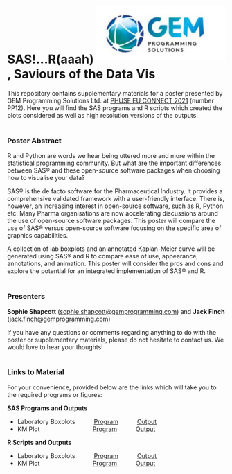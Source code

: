 [<img src="https://github.com/sophie-gem/GEM-PHUSE-EU-2021/blob/main/GEM_logo.JPG" alt="GEM Programming Solutions Ltd Logo" width="300" align="right"/>](https://www.gemprogramming.com/)
<br>
<br>
<br>
<br>

# SAS!...R(aaah), Saviours of the Data Vis

This repository contains supplementary materials for a poster presented by GEM Programming Solutions Ltd. at [PHUSE EU CONNECT 2021](https://www.phuse-events.org/attend/frontend/reg/thome.csp?pageID=3620&eventID=8) (number PP12). Here you will find the SAS programs and R scripts which created the plots considered as well as high resolution versions of the outputs.
<br>
<br>
### Poster Abstract
R and Python are words we hear being uttered more and more within the statistical programming community. But what are the important differences between SAS® and these open-source software packages when choosing how to visualise your data?

SAS® is the de facto software for the Pharmaceutical Industry. It provides a comprehensive validated framework with a user-friendly interface. There is, however, an increasing interest in open-source software, such as R, Python etc. Many Pharma organisations are now accelerating discussions around the use of open-source software packages. This poster will compare the use of SAS® versus open-source software focusing on the specific area of graphics capabilities.

A collection of lab boxplots and an annotated Kaplan-Meier curve will be generated using SAS® and R to compare ease of use, appearance, annotations, and animation. This poster will consider the pros and cons and explore the potential for an integrated implementation of SAS® and R. 
<br>
<br>
### Presenters
**Sophie Shapcott** (sophie.shapcott@gemprogramming.com) and **Jack Finch** (jack.finch@gemprogramming.com)

If you have any questions or comments regarding anything to do with the poster or supplementary materials, please do not hesitate to contact us. We would love to hear your thoughts!
<br>
<br>
### Links to Material

For your convenience, provided below are the links which will take you to the required programs or figures:

**SAS Programs and Outputs**
- Laboratory Boxplots &nbsp; &nbsp; &nbsp; &nbsp; &nbsp; [Program]() &nbsp; &nbsp; &nbsp; &nbsp; &nbsp; [Output]()
- KM Plot &nbsp; &nbsp; &nbsp; &nbsp; &nbsp; &nbsp; &nbsp; &nbsp; &nbsp; &nbsp; &nbsp; &nbsp; &nbsp; &nbsp; &nbsp; [Program]() &nbsp; &nbsp; &nbsp; &nbsp; &nbsp; [Output]()

**R Scripts and Outputs**
- Laboratory Boxplots &nbsp; &nbsp; &nbsp; &nbsp; &nbsp; [Program](https://github.com/sophie-gem/GEM-PHUSE-EU-2021/blob/main/lab_boxplots2.R) &nbsp; &nbsp; &nbsp; &nbsp; &nbsp; [Output](https://github.com/sophie-gem/GEM-PHUSE-EU-2021/blob/main/anim_bxplt_poster.gif)
- KM Plot &nbsp; &nbsp; &nbsp; &nbsp; &nbsp; &nbsp; &nbsp; &nbsp; &nbsp; &nbsp; &nbsp; &nbsp; &nbsp; &nbsp; &nbsp; [Program](https://github.com/sophie-gem/GEM-PHUSE-EU-2021/blob/main/km_curve2.R) &nbsp; &nbsp; &nbsp; &nbsp; &nbsp; [Output](https://github.com/sophie-gem/GEM-PHUSE-EU-2021/blob/main/km_poster.png)

